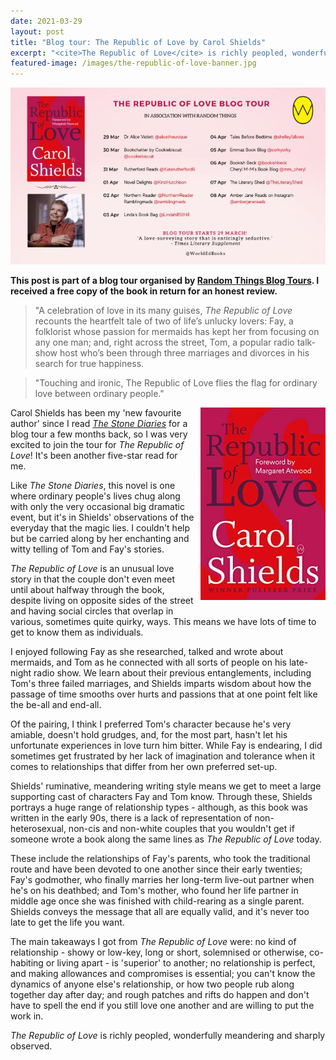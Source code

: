 ```yaml
---
date: 2021-03-29
layout: post
title: "Blog tour: The Republic of Love by Carol Shields"
excerpt: "<cite>The Republic of Love</cite> is richly peopled, wonderfully meandering and sharply observed."
featured-image: /images/the-republic-of-love-banner.jpg
---
```


![The Republic of Love blog tour banner](/images/the-republic-of-love-banner.jpg)

**This post is part of a blog tour organised by [Random Things Blog Tours](http://randomthingsthroughmyletterbox.blogspot.com/p/services-to-publishers-authors-blog.html). I received a free copy of the book in return for an honest review.**

> "A celebration of love in its many guises, <cite>The Republic of Love</cite> recounts the heartfelt tale of two of life’s unlucky lovers: Fay, a folklorist whose passion for mermaids has kept her from focusing on any one man; and, right across the street, Tom, a popular radio talk-show host who’s been through three marriages and divorces in his search for true happiness.

> "Touching and ironic, The Republic of Love flies the flag for ordinary love between ordinary people."

<img src="/images/the-republic-of-love-200.jpg" alt="The Republic of Love" style="float: right; margin-bottom: 10px; margin-left: 10px;">

Carol Shields has been my 'new favourite author' since I read [<cite>The Stone Diaries</cite>](/blog-tour-the-stone-diaries/) for a blog tour a few months back, so I was very excited to join the tour for <cite>The Republic of Love</cite>! It's been another five-star read for me.

Like <cite>The Stone Diaries</cite>, this novel is one where ordinary people's lives chug along with only the very occasional big dramatic event, but it's in Shields' observations of the everyday that the magic lies. I couldn't help but be carried along by her enchanting and witty telling of Tom and Fay's stories.

<cite>The Republic of Love</cite> is an unusual love story in that the couple don't even meet until about halfway through the book, despite living on opposite sides of the street and having social circles that overlap in various, sometimes quite quirky, ways. This means we have lots of time to get to know them as individuals.

I enjoyed following Fay as she researched, talked and wrote about mermaids, and Tom as he connected with all sorts of people on his late-night radio show. We learn about their previous entanglements, including Tom's three failed marriages, and Shields imparts wisdom about how the passage of time smooths over hurts and passions that at one point felt like the be-all and end-all.

Of the pairing, I think I preferred Tom's character because he's very amiable, doesn't hold grudges, and, for the most part, hasn't let his unfortunate experiences in love turn him bitter. While Fay is endearing, I did sometimes get frustrated by her lack of imagination and tolerance when it comes to relationships that differ from her own preferred set-up.

Shields' ruminative, meandering writing style means we get to meet a large supporting cast of characters Fay and Tom know. Through these, Shields portrays a huge range of relationship types - although, as this book was written in the early 90s, there is a lack of representation of non-heterosexual, non-cis and non-white couples that you wouldn't get if someone wrote a book along the same lines as <cite>The Republic of Love</cite> today.

These include the relationships of Fay's parents, who took the traditional route and have been devoted to one another since their early twenties; Fay's godmother, who finally marries her long-term live-out partner when he's on his deathbed; and Tom's mother, who found her life partner in middle age once she was finished with child-rearing as a single parent. Shields conveys the message that all are equally valid, and it's never too late to get the life you want.

The main takeaways I got from <cite>The Republic of Love</cite> were: no kind of relationship - showy or low-key, long or short, solemnised or otherwise, co-habiting or living apart - is 'superior' to another; no relationship is perfect, and making allowances and compromises is essential; you can't know the dynamics of anyone else's relationship, or how two people rub along together day after day; and rough patches and rifts do happen and don't have to spell the end if you still love one another and are willing to put the work in.

<cite>The Republic of Love</cite> is richly peopled, wonderfully meandering and sharply observed.
